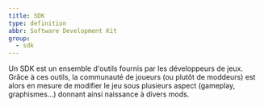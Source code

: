 ```yaml
---
title: SDK
type: definition
abbr: Software Development Kit
group:
  - sdk
---
```

Un SDK est un ensemble d'outils fournis par les développeurs de jeux. Grâce à ces outils, la communauté de joueurs (ou plutôt de moddeurs) est alors en mesure de modifier le jeu sous plusieurs aspect (gameplay, graphismes...) donnant ainsi naissance à divers mods.
